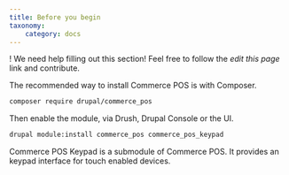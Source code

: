 ```yaml
---
title: Before you begin
taxonomy:
    category: docs
---
```


! We need help filling out this section! Feel free to follow the *edit this page* link and contribute.

The recommended way to install Commerce POS is with Composer.

```bash
composer require drupal/commerce_pos
```

Then enable the module, via Drush, Drupal Console or the UI.
```bash
drupal module:install commerce_pos commerce_pos_keypad
```

Commerce POS Keypad is a submodule of Commerce POS. It provides an keypad interface for touch enabled devices.